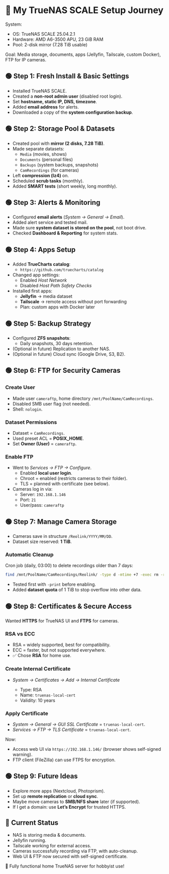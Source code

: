 # 📓 My TrueNAS SCALE Setup Journey

System:  
- OS: TrueNAS SCALE 25.04.2.1  
- Hardware: AMD A6-3500 APU, 23 GiB RAM  
- Pool: 2-disk mirror (7.28 TiB usable)  

Goal: Media storage, documents, apps (Jellyfin, Tailscale, custom Docker), FTP for IP cameras.


## 🟢 Step 1: Fresh Install & Basic Settings
- Installed TrueNAS SCALE.  
- Created a **non-root admin user** (disabled root login).  
- Set **hostname, static IP, DNS, timezone**.  
- Added **email address** for alerts.  
- Downloaded a copy of the **system configuration backup**.  


## 🟢 Step 2: Storage Pool & Datasets
- Created pool with **mirror (2 disks, 7.28 TiB)**.  
- Made separate datasets:  
  - `Media` (movies, shows)  
  - `Documents` (personal files)  
  - `Backups` (system backups, snapshots)  
  - `CamRecordings` (for cameras)  
- Left **compression (lz4)** on.  
- Scheduled **scrub tasks** (monthly).  
- Added **SMART tests** (short weekly, long monthly).  


## 🟢 Step 3: Alerts & Monitoring
- Configured **email alerts** (*System → General → Email*).  
- Added alert service and tested mail.  
- Made sure **system dataset is stored on the pool**, not boot drive.  
- Checked **Dashboard & Reporting** for system stats.  


## 🟢 Step 4: Apps Setup
- Added **TrueCharts catalog**:  
  - `https://github.com/truecharts/catalog`  
- Changed app settings:  
  - Enabled *Host Network*  
  - Disabled *Host Path Safety Checks*  
- Installed first apps:  
  - **Jellyfin** → media dataset  
  - **Tailscale** → remote access without port forwarding  
  - Plan: custom apps with Docker later  


## 🟢 Step 5: Backup Strategy
- Configured **ZFS snapshots**:  
  - Daily snapshots, 30 days retention.  
- (Optional in future) Replication to another NAS.  
- (Optional in future) Cloud sync (Google Drive, S3, B2).  


## 🟢 Step 6: FTP for Security Cameras
### Create User
- Made user `cameraftp`, home directory `/mnt/PoolName/CamRecordings`.  
- Disabled SMB user flag (not needed).  
- Shell: `nologin`.  

### Dataset Permissions
- Dataset = `CamRecordings`.  
- Used preset ACL = **POSIX_HOME**.  
- Set **Owner (User)** = `cameraftp`.  

### Enable FTP
- Went to *Services → FTP → Configure*.  
  - Enabled **local user login**.  
  - Chroot = enabled (restricts cameras to their folder).  
  - TLS = planned with certificate (see below).  
- Cameras log in via:  
  - Server: `192.168.1.146`  
  - Port: `21`  
  - User/pass: `cameraftp`  


## 🟢 Step 7: Manage Camera Storage
- Cameras save in structure `/Reolink/YYYY/MM/DD`.  
- Dataset size reserved: **1 TiB**.  

### Automatic Cleanup
Cron job (daily, 03:00) to delete recordings older than 7 days:  
```bash
find /mnt/PoolName/CamRecordings/Reolink/ -type d -mtime +7 -exec rm -rf {} +
```

* Tested first with `-print` before enabling.
* Added **dataset quota** of 1 TiB to stop overflow into other data.


## 🟢 Step 8: Certificates & Secure Access

Wanted **HTTPS** for TrueNAS UI and **FTPS** for cameras.

### RSA vs ECC

* RSA = widely supported, best for compatibility.
* ECC = faster, but not supported everywhere.
* ✅ Chose **RSA** for home use.

### Create Internal Certificate

* *System → Certificates → Add → Internal Certificate*

  * Type: RSA
  * Name: `truenas-local-cert`
  * Validity: 10 years

### Apply Certificate

* *System → General → GUI SSL Certificate* = `truenas-local-cert`.
* *Services → FTP → TLS Certificate* = `truenas-local-cert`.

Now:

* Access web UI via `https://192.168.1.146/` (browser shows self-signed warning).
* FTP client (FileZilla) can use FTPS for encryption.


## 🟢 Step 9: Future Ideas

* Explore more apps (Nextcloud, Photoprism).
* Set up **remote replication** or **cloud sync**.
* Maybe move cameras to **SMB/NFS share** later (if supported).
* If I get a domain: use **Let’s Encrypt** for trusted HTTPS.


## 📌 Current Status

* NAS is storing media & documents.
* Jellyfin running.
* Tailscale working for external access.
* Cameras successfully recording via FTP, with auto-cleanup.
* Web UI & FTP now secured with self-signed certificate.

🎉 Fully functional home TrueNAS server for hobbyist use!